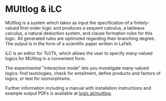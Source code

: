 MUltlog & iLC
=============

MUltlog is a system which takes as input the specification of
a finitely-valued first-order logic and produces a sequent 
calculus, a tableaux calculus, a natural deduction system,
and clause formation rules for this logic. All generated
rules are optimized regarding their branching degree.
The output is in the form of a scientific paper written in LaTeX.

iLC is an editor for Tcl/Tk, which allows the user to specify many-valued
logics for MUltlog in a convenient form.

The experimental "interactive mode" lets you investigate many-valued
logics: find tautologies, check for entailment, define products and
factors of logics, or test for isomorphisms.

Further information including a manual with installation instructions
and example output PDFs is available at
[logic.at/multlog](https://www.logic.at/multlog/).